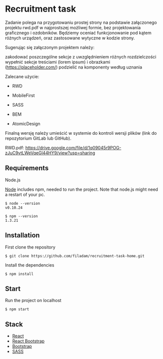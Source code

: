 
# Recruitment task

Zadanie polega na przygotowaniu prostej strony na podstawie załączonego projektu rwd.pdf w najprostszej możliwej formie, bez projektowania graficznego i ozdobników. Będziemy oceniać funkcjonowanie pod kątem różnych urządzeń, oraz zastosowane wytyczne w kodzie strony.

Sugerując się załączonym projektem należy:

zakodować poszczególne sekcje z uwzględnieniem różnych rozdzielczości
wypełnić sekcje treściami (lorem ipsum) i obrazkami (https://placeholder.com/)
podzielić na komponenty według uznania
 
Zalecane użycie:

- RWD

- MobileFirst

- SASS

- BEM

- AtomicDesign

Finalną wersję należy umieścić w systemie do kontroli wersji plików (link do repozytorium GitLab lub GitHub). 

RWD.pdf: https://drive.google.com/file/d/1q09045r9POG-zJuC9vtLWeVqeGl44HY9/view?usp=sharing

## Requirements

Node.js

[Node](http://nodejs.org/) includes npm, needed to run the project. Note that node.js might need a restart of your pc.

    $ node --version
    v0.10.24

    $ npm --version
    1.3.21

## Installation
First clone the repository

    $ git clone https://github.com/filadam/recruitment-task-home.git

Install the dependencies

    $ npm install
    
## Start
Run the project on localhost

    $ npm start

## Stack
- [React](http://facebook.github.io/react) 
- [React Bootstrap](https://react-bootstrap.github.io/)
- [Bootstrap](https://getbootstrap.com/)
- [SASS](https://sass-lang.com/)
